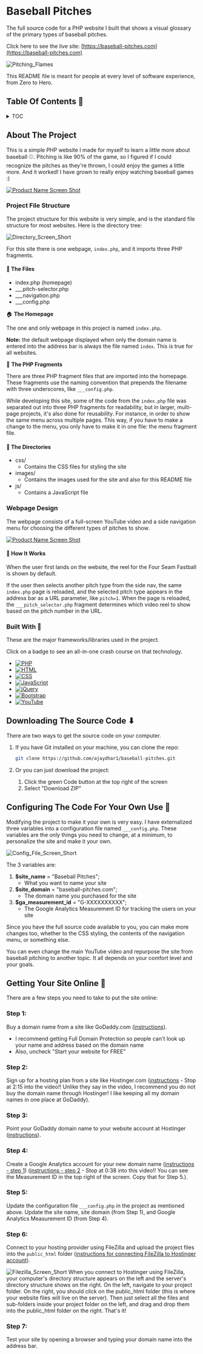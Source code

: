 # Baseball Pitches
The full source code for a PHP website I built that shows a visual glossary of the primary types of baseball pitches.

Click here to see the live site: [https://baseball-pitches.com](https://baseball-pitches.com)

![Pitching_Flames][pitching-flames]

This README file is meant for people at every level of software experience, from Zero to Hero.

<!-- TOC -->
## Table Of Contents 📓

<!-- TABLE OF CONTENTS -->
<!--
<details>
  <summary>TOC</summary>
  <ol>
    <li>
      <a href="#about-the-project">About The Project</a>
      <ul>
         <li><a href=#project-file-structure>Project File Structure</a></li>
         <ul>
            <li><a href="#the-files">The Files</a></li>
            <li><a href="#the-directories">The Directories</a></li>
         </ul>
         <li><a href="#webpage-design">Webpage Design</a></li>
         <li><a href="#built-with">Built With</a></li>
      </ul>
    </li>
    <li><a href="#downloading-the-source-code">Downloading The Source Code</a></li>
    <li><a href="#configuring-the-code-for-your-own-use">Configuring The Code For Your Own Use</a></li>
    <li><a href="#getting-your-site-online">Getting Your Site Online</a></li>
  </ol>
</details>
-->

<details>
  <summary>TOC</summary>
  <ol>
    <li>
      About The Project
      <ul>
         <li>Project File Structure</li>
         <ul>
            <li>📝 The Files</li>
            <li>📂 The Directories</li>
         </ul>
         <li>Webpage Design</li>
         <li>Built With 🔨</li>
      </ul>
    </li>
    <li>Downloading The Source Code</li>
    <li>Configuring The Code For Your Own Use</li>
    <li>Getting Your Site Online</li>
  </ol>
</details>


<!-- ABOUT THE PROJECT -->
## About The Project

This is a simple PHP website I made for myself to learn a little more about baseball ⚾. Pitching is like 90% of the game, so I figured if I could recognize the pitches as they're thrown, I could enjoy the games a little more. And it worked! I have grown to really enjoy watching baseball games :)

[![Product Name Screen Shot][product-screenshot]](https://baseball-pitches.com)

### Project File Structure

The project structure for this website is very simple, and is the standard file structure for most websites. Here is the directory tree:

![Directory_Screen_Short][directory-screenshot]

For this site there is one webpage, ```index.php```, and it imports three PHP fragments. 

#### 📝 The Files

* index.php (homepage)
* ___pitch-selector.php
* ___navigation.php
* ___config.php

🏠 **The Homepage**

The one and only webpage in this project is named ```index.php```.

**Note:** the default webpage displayed when only the domain name is entered into the address bar is always the file named ```index```. This is true for all websites.

👑 **The PHP Fragments**

There are three PHP fragment files that are imported into the homepage. These fragments use the naming convention that prepends the filename with three underscores, like ```___config.php```.

While developing this site, some of the code from the ```index.php``` file was separated out into three PHP fragments for readability, but in larger, multi-page projects, it's also done for reusability. For instance, in order to show the same menu across multiple pages. This way, if you have to make a change to the menu, you only have to make it in one file: the menu fragment file.

#### 📂 The Directories

* css/
   * Contains the CSS files for styling the site
* images/
   * Contains the images used for the site and also for this README file
* js/
   * Contains a JavaScript file

### Webpage Design

The webpage consists of a full-screen YouTube video and a side navigation menu for choosing the different types of pitches to show.

[![Product Name Screen Shot][product-screenshot]](https://baseball-pitches.com)

#### 💼 How It Works

When the user first lands on the website, the reel for the Four Seam Fastball is shown by default.

If the user then selects another pitch type from the side nav, the same ```index.php``` page is reloaded, and the selected pitch type appears in the address bar as a URL parameter, like ```pitch=1```. When the page is reloaded, the ```___pitch_selector.php``` fragment determines which video reel to show based on the pitch number in the URL.

### Built With 🔨

These are the major frameworks/libraries used in the project.

Click on a badge to see an all-in-one crash course on that technology.

* [![PHP](https://img.shields.io/badge/PHP-777BB4?style=for-the-badge&logo=php&logoColor=white)](https://www.youtube.com/watch?v=pWBRjQBWuYA)
* [![HTML](https://img.shields.io/badge/HMTL-E34F26?style=for-the-badge&logo=html5&logoColor=white)](https://www.youtube.com/watch?v=kDyJN7qQETA)
* [![CSS](https://img.shields.io/badge/CSS-1572B6?style=for-the-badge&logo=css3&logoColor=white)](https://www.youtube.com/watch?v=CUxH_rWSI1k)
* [![JavaScript](https://img.shields.io/badge/JavaScript-F7DF1E?style=for-the-badge&logo=javascript&logoColor=323330)](https://www.youtube.com/playlist?list=PLBA965A22D89CF13B)
* [![jQuery](https://img.shields.io/badge/jQuery-0769AD?style=for-the-badge&logo=jquery&logoColor=white)](https://www.youtube.com/watch?v=BWXggB-T1jQ)
* [![Bootstrap](https://img.shields.io/badge/Bootstrap-7952B3?style=for-the-badge&logo=bootstrap&logoColor=white)](https://www.youtube.com/watch?v=Jyvffr3aCp0)
* [![YouTube](https://img.shields.io/badge/YouTube-FF0000?style=for-the-badge&logo=youtube&logoColor=white)](https://developers.google.com/youtube/iframe_api_reference)

<!-- DOWNLOADING THE SOURCE CODE -->
## Downloading The Source Code ⬇

There are two ways to get the source code on your computer.

1. If you have Git installed on your machine, you can clone the repo:
   ```sh
   git clone https://github.com/ajaydhar1/baseball-pitches.git
   ```
2. Or you can just download the project:
   
   1. Click the green Code button at the top right of the screen
   2. Select "Download ZIP"


<!-- CONFIGURING THE CODE FOR YOUR OWN USE -->
## Configuring The Code For Your Own Use 🔪

Modifying the project to make it your own is very easy. I have externalized three variables into a configuration file named ```___config.php```. These variables are the only things you need to change, at a minimum, to personalize the site and make it your own.

![Config_File_Screen_Short][config-screenshot]

The 3 variables are:

1. **$site_name** = "Baseball Pitches";
   * What you want to name your site
3. **$site_domain** = "baseball-pitches.com";
   * The domain name you purchased for the site
5. **$ga_measurement_id** = "G-XXXXXXXXXX";
   * The Google Analytics Measurement ID for tracking the users on your site

Since you have the full source code available to you, you can make more changes too, whether to the CSS styling, the contents of the navigation menu, or something else.

You can even change the main YouTube video and repurpose the site from baseball pitching to another topic. It all depends on your comfort level and your goals.

<!-- GETTING YOUR SITE ONLINE -->
## Getting Your Site Online 🔌

There are a few steps you need to take to put the site online:

### Step 1:
Buy a domain name from a site like GoDaddy.com ([instructions](https://www.godaddy.com/how-to/real-tips-from-real-guides/how-to-buy-a-domain-with-godaddy)).
  * I recommend getting Full Domain Protection so people can't look up your name and address based on the domain name
  * Also, uncheck "Start your website for FREE"

### Step 2:
Sign up for a hosting plan from a site like Hostinger.com ([instructions](https://www.youtube.com/watch?v=s8OwGRqmdMs) - Stop at 2:15 into the video!! Unlike they say in the video, I recommend you do not buy the domain name through Hostinger! I like keeping all my domain names in one place at GoDaddy).

### Step 3:
Point your GoDaddy domain name to your website account at Hostinger ([instructions](https://www.youtube.com/watch?v=k7M1p3ExdfM)).

### Step 4:
Create a Google Analytics account for your new domain name ([instructions - step 1](https://www.youtube.com/watch?v=ybK-VUAxZ_8)) ([instructions - step 2](https://www.youtube.com/watch?v=kYdRHSH2l8k) - Stop at 0:38 into this video!! You can see the Measurement ID in the top right of the screen. Copy that for Step 5.).

### Step 5:
Update the configuration file ```___config.php``` in the project as mentioned above. Update the site name, site domain (from Step 1), and Google Analytics Measurement ID (from Step 4).

### Step 6:
Connect to your hosting provider using FileZilla and upload the project files into the ```public_html``` folder ([instructions for connecting FileZilla to Hostinger account](https://www.youtube.com/watch?v=efgPQw0Aq2A)).

   ![Filezilla_Screen_Short][filezilla-screenshot]
When you connect to Hostinger using FileZilla, your computer's directory structure appears on the left and the server's directory structure shows on the right. On the left, navigate to your project folder. On the right, you should click on the public_html folder (this is where your website files will live on the server). Then just select all the files and sub-folders inside your project folder on the left, and drag and drop them into the public_html folder on the right. That's it!

### Step 7:
Test your site by opening a browser and typing your domain name into the address bar.

<!-- MARKDOWN LINKS & IMAGES -->
<!-- https://www.markdownguide.org/basic-syntax/#reference-style-links -->
[product-screenshot]: https://baseball-pitches.com/images/screenshot.jpg
[directory-screenshot]: https://baseball-pitches.com/images/directory-structure.jpg
[config-screenshot]: https://baseball-pitches.com/images/config-file-4.jpg
[filezilla-screenshot]: https://baseball-pitches.com/images/filezilla-3.jpg
[pitching-flames]: https://baseball-pitches.com/images/pitching-flames.gif

